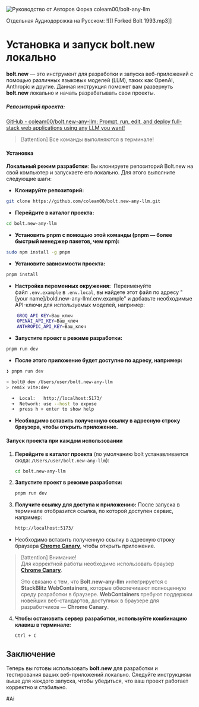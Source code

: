 ![Руководство от Авторов Форка coleam00/bolt-any-llm](https://youtu.be/3PFcAu_oU80?si=2t4ixyJeLq0cCoVs)

Отдельная Аудиодорожка на Русском: ![[I Forked Bolt 1993.mp3]]
# Установка и запуск bolt.new локально

**bolt.new** — это инструмент для разработки и запуска веб-приложений с помощью различных языковых моделей (LLM), таких как OpenAI, Anthropic и другие. Данная инструкция поможет вам развернуть **bolt.new** локально и начать разрабатывать свои проекты.
##### Репозиторий проекта:

[GitHub - coleam00/bolt.new-any-llm: Prompt, run, edit, and deploy full-stack web applications using any LLM you want!](https://github.com/coleam00/bolt.new-any-llm)

> [!attention] Все команды выполняются в терминале!
>

#### Установка

**Локальный режим разработки**: Вы клонируете репозиторий Bolt.new на свой компьютер и запускаете его локально. Для этого выполните следующие шаги:

- **Клонируйте репозиторий:**
```zsh
git clone https://github.com/coleam00/bolt.new-any-llm.git
```

- **Перейдите в каталог проекта:**
```zsh
cd bolt.new-any-llm
```

- **Установить pnpm с помощью этой команды (pnpm — более быстрый менеджер пакетов, чем npm):**
```zsh
sudo npm install -g pnpm
```

- **Установите зависимости проекта:**
```zsh
pnpm install
```

- **Настройка переменных окружения:** 
	Переименуйте файл `.env.example` в `.env.local`, вы найдете этот файл по адресу 
	"[your name]/bold.new-any-llm/.env.example" и добавьте необходимые API-ключи для используемых моделей, например:
	
```zsh
	GROQ_API_KEY=Ваш_ключ
	OPENAI_API_KEY=Ваш_ключ
	ANTHROPIC_API_KEY=Ваш_ключ
```

- **Запустите проект в режиме разработки:**
```zsh
pnpm run dev
```

- **После этого приложение будет доступно по адресу, например:**
```zsh
❯ pnpm run dev

> bolt@ dev /Users/user/bolt.new-any-llm
> remix vite:dev

  ➜  Local:   http://localhost:5173/
  ➜  Network: use --host to expose
  ➜  press h + enter to show help
```

- **Необходимо вставить полученную ссылку в адресную строку браузера, чтобы открыть приложение.**

#### Запуск проекта при каждом использовании

1. **Перейдите в каталог проекта** (по умолчанию bolt устанавливается сюда: `/Users/user/bolt.new-any-llm`):   
     ```zsh
   cd bolt.new-any-llm
   ```
   
2. **Запустите проект в режиме разработки:**   
    ```zsh
   pnpm run dev
   ```
   
3. **Получите ссылку для доступа к приложению:**
   После запуска в терминале отобразится ссылка, по которой доступен сервис, например:
	 ```zsh
   http://localhost:5173/
   ```
   
 - Необходимо вставить полученную ссылку в адресную строку браузера **[Chrome Canary](https://www.google.com/intl/ru/chrome/canary/)**, чтобы открыть приложение.

> [!attention] Внимание!  
> Для корректной работы необходимо использовать браузер **[Chrome Canary](https://www.google.com/intl/ru/chrome/canary/)**.
>
> Это связано с тем, что **Bolt.new-any-llm** интегрируется с **StackBlitz WebContainers**, которые обеспечивают полноценную среду разработки в браузере. **WebContainers** требуют поддержки новейших веб-стандартов, доступных в браузере для разработчиков — **Chrome Canary**.
   
4. **Чтобы остановить сервер разработки, используйте комбинацию клавиш в терминале:**  
	```plaintext
	Ctrl + C
	```

## Заключение

Теперь вы готовы использовать **bolt.new** для разработки и тестирования ваших веб-приложений локально. Следуйте инструкциям выше для каждого запуска, чтобы убедиться, что ваш проект работает корректно и стабильно.

#Ai  